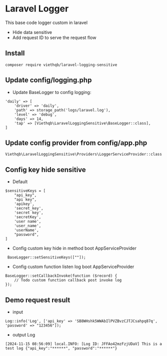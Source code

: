 # Laravel Logger

This base code logger custom in laravel
+ Hide data sensitive
+ Add request ID to serve the request flow

## Install

```shell
composer require viethqb/laravel-logging-sensitive
```

## Update config/logging.php
+ Update BaseLogger to config logging:

```shell
'daily' => [
    'driver' => 'daily',
    'path' => storage_path('logs/laravel.log'),
    'level' => 'debug',
    'days' => 14,
    'tap' => [Viethqb\LaravelLoggingSensitive\BaseLogger::class],
]
```

## Update config provider from config/app.php
```shell
Viethqb\LaravelLoggingSensitive\Providers\LoggerServiceProvider::class
```

## Config key hide sensitive
+ Default 
```shell
$sensitiveKeys = [
    "api_key",
    "api key",
    'apikey',
    'secret_key',
    'secret key',
    'secretKey',
    'user name',
    'user_name',
    'userName',
    "password",
] 
```
+ Config custom key hide in method boot AppServiceProvider
```shell
 BaseLogger::setSensitiveKeys([""]);
```

+ Config custom function listen log boot AppServiceProvider
```shell
BaseLogger::setCallbackInvoke(function ($record) {
    // Todo custom function callback post invoke log  
});
```

## Demo request result 
+ input

```shell
Log::info('Log', ['api_key' => 'SB8WHshk5WWAbIlPVZBvzCJTJCsahpq87q', 'password' => "123456"]);
 ```

+ output Log

```shell
[2024-11-15 08:56:09] local.INFO: [Log ID: JFFAo42mzFzjUDaV] This is a test log {"api_key":"******", "password":"******"}
 ```